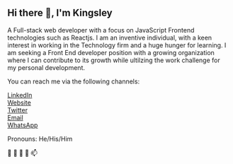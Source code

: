 ## Hi there 👋, I'm Kingsley

 A Full-stack web developer with a focus on JavaScript Frontend technologies such as Reactjs. 
I am an inventive individual, with a keen interest in working in the Technology firm and a huge hunger for learning. 
I am seeking a Front End developer position with a growing organization where I can contribute to its growth while ultilzing the work challenge for my personal development.


You can reach me via the following channels:

[LinkedIn](https://www.linkedin.com/in/kingsley-ibe-5669a5134/)<br/>
[Website](https://kingsleyibe.net/)<br/>
[Twitter](https://twitter.com/ibekingsley2)<br/>
[Email](ibekingsley66gmail.com)<br/>
[WhatsApp](https://api.whatsapp.com/send/?phone=2347030331929&text&app_absent=0)<br/>

Pronouns: He/His/Him<br/>

👋 👀 🌱 💞️ 📫 



